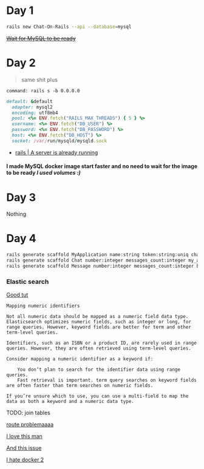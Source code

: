 # Day 1

```bash
rails new Chat-On-Rails --api --database=mysql
```
~~[Wait for MySQL to be ready](https://stackoverflow.com/questions/42567475/docker-compose-check-if-mysql-connection-is-ready)~~

# Day 2

> same shit plus

```docker
command: rails s -b 0.0.0.0
```

```ruby
default: &default
  adapter: mysql2
  encoding: utf8mb4
  pool: <%= ENV.fetch("RAILS_MAX_THREADS") { 5 } %>
  username: <%= ENV.fetch("DB_USER") %>
  password: <%= ENV.fetch("DB_PASSWORD") %>
  host: <%= ENV.fetch("DB_HOST") %>
  socket: /var/run/mysqld/mysqld.sock
```
- [rails  | A server is already running](https://stackoverflow.com/questions/29181032/add-a-volume-to-docker-but-exclude-a-sub-folder)

#### I made MySQL docker image start faster and no need to wait for the image to be ready ***I used volumes :)***

# Day 3

Nothing 

# Day 4

```bash
rails generate scaffold MyApplication name:string token:string:uniq chats_count:integer
rails generate scaffold Chat number:integer messages_count:integer my_application:references
rails generate scaffold Message number:integer messages_count:integer body:text chat:references
```

### Elastic search
[Good tut](https://medium.com/simform-engineering/full-text-search-with-elasticsearch-in-rails-6e58a92211c5)

```
Mapping numeric identifiers

Not all numeric data should be mapped as a numeric field data type. Elasticsearch optimizes numeric fields, such as integer or long, for range queries. However, keyword fields are better for term and other term-level queries.

Identifiers, such as an ISBN or a product ID, are rarely used in range queries. However, they are often retrieved using term-level queries.

Consider mapping a numeric identifier as a keyword if:

    You don’t plan to search for the identifier data using range queries.
    Fast retrieval is important. term query searches on keyword fields are often faster than term searches on numeric fields.

If you’re unsure which to use, you can use a multi-field to map the data as both a keyword and a numeric data type.
```

TODO: join tables


[route problemaaaa](https://stackoverflow.com/questions/13064844/rails-routing-on-collection)

[I love this man](https://tihandev.com/how-to-integrate-elasticsearch-with-ruby-on-rails/)

[And this issue](https://github.com/elastic/elasticsearch-rails/issues/768)

[I hate docker 2](https://stackoverflow.com/questions/33563161/how-to-put-sidekiq-into-docker-in-a-rails-application)